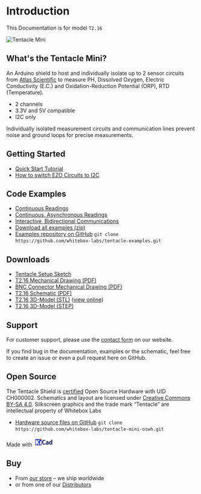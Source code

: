 # Introduction

This Documentation is for model `T2.16`

![Tentacle Mini](/_media/tentacle-t2.jpg)

## What's the Tentacle Mini?
An Arduino shield to host and individually isolate up to 2 sensor circuits from [Atlas Scientific](https://www.atlas-scientific.com) to measure PH, Dissolved Oxygen, Electric Conductivity (E.C.) and Oxidation-Reduction Potential (ORP), RTD (Temperature).

* 2 channels
* 3.3V and 5V compatible
* I2C only

Individually isolated measurement circuits and communication lines prevent noise and ground loops for precise measurements.

## Getting Started
* [Quick Start Tutorial](quickstart.md)
* [How to switch EZO Circuits to I2C](protocols.md)

## Code Examples
* [Continuous Readings](continuous-example.md)
* [Continuous, Asynchronous Readings](asynchronous-example.md)
* [Interactive, Bidirectional Communications](interactive-example.md)
* [Download all examples (zip)](https://github.com/whitebox-labs/tentacle-examples/archive/master.zip)
* [Examples repository on GitHub](https://github.com/whitebox-labs/tentacle-examples)
`git clone https://github.com/whitebox-labs/tentacle-examples.git`


## Downloads
* [Tentacle Setup Sketch](https://raw.githubusercontent.com/whitebox-labs/tentacle-examples/master/arduino/tentacle-setup/tentacle_setup/tentacle_setup.ino ':target=_blank')
* [T2.16 Mechanical Drawing (PDF)](https://github.com/whitebox-labs/tentacle-mini-oshw/raw/master/hardware/mechanical/tentacle_t2_mechanical.pdf)
* [BNC Connector Mechanical Drawing (PDF)](https://github.com/whitebox-labs/tentacle/raw/master/hardware/mechanical/bnc_mechanical.pdf)
* [T2.16 Schematic (PDF)](https://github.com/whitebox-labs/tentacle-mini-oshw/raw/master/hardware/T2_mini_schematic.pdf)
* [T2.16 3D-Model (STL)](https://github.com/whitebox-labs/tentacle-mini-oshw/raw/master/hardware/mechanical/tentacle_t2.STL) ([view online](https://github.com/whitebox-labs/tentacle-mini-oshw/blob/master/hardware/mechanical/tentacle_t2.STL))
* [T2.16 3D-Model (STEP)](https://github.com/whitebox-labs/tentacle-mini-oshw/raw/master/hardware/mechanical/tentacle_t2.STEP)

## Support
For customer support, please use the [contact form](https://www.whiteboxes.ch/contact/) on our website.

If you find bug in the documentation, examples or the schematic, feel free to create an issue or even a pull request here on GitHub.


## Open Source
The Tentacle Shield is [certified](http://certificate.oshwa.org/certification-directory/) Open Source Hardware with UID CH000002. Schematics and layout are licensed under [Creative Commons BY-SA 4.0](http://creativecommons.org/licenses/by-sa/4.0/). Silkscreen graphics and the trade mark “Tentacle” are intellectual property of Whitebox Labs

* [Hardware source files on GitHub](https://github.com/whitebox-labs/tentacle-mini-oshw) `git clone https://github.com/whitebox-labs/tentacle-mini-oswh.git`

Made with [![KiCAD logo](_media/kicad_logo_small.png)](http://kicad-pcb.org/)


## Buy
* From [our store](https://www.whiteboxes.ch/shop/tentacle-mini/) – we ship worldwide
* or from one of our [Distributors](https://www.whiteboxes.ch/distributors)
